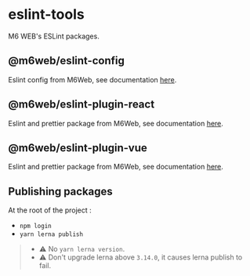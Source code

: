 # eslint-tools
M6 WEB's ESLint packages.

## @m6web/eslint-config

Eslint config from M6Web, see documentation [here](./packages/eslint-config/README.md).

## @m6web/eslint-plugin-react

Eslint and prettier package from M6Web, see documentation [here](./packages/eslint-plugin-react/README.md).

## @m6web/eslint-plugin-vue

Eslint and prettier package from M6Web, see documentation [here](./packages/eslint-plugin-vue/README.md).

## Publishing packages

At the root of the project :
- `npm login`
- `yarn lerna publish`

> - :warning: No `yarn lerna version`.
> - :warning: Don't upgrade lerna above `3.14.0`, it causes lerna publish to fail.
